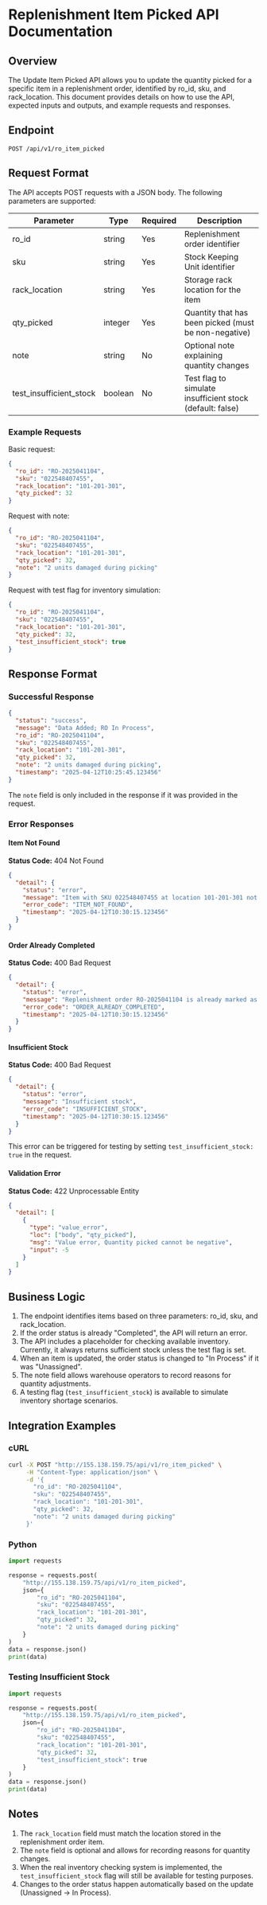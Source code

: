 # Replenishment Item Picked API Documentation

## Overview

The Update Item Picked API allows you to update the quantity picked for a specific item in a replenishment order, identified by ro_id, sku, and rack_location. This document provides details on how to use the API, expected inputs and outputs, and example requests and responses.

## Endpoint

```
POST /api/v1/ro_item_picked
```

## Request Format

The API accepts POST requests with a JSON body. The following parameters are supported:

| Parameter              | Type    | Required | Description |
|------------------------|---------|----------|-------------|
| ro_id                  | string  | Yes      | Replenishment order identifier |
| sku                    | string  | Yes      | Stock Keeping Unit identifier |
| rack_location          | string  | Yes      | Storage rack location for the item |
| qty_picked             | integer | Yes      | Quantity that has been picked (must be non-negative) |
| note                   | string  | No       | Optional note explaining quantity changes |
| test_insufficient_stock| boolean | No       | Test flag to simulate insufficient stock (default: false) |

### Example Requests

Basic request:
```json
{
  "ro_id": "RO-2025041104",
  "sku": "022548407455",
  "rack_location": "101-201-301",
  "qty_picked": 32
}
```

Request with note:
```json
{
  "ro_id": "RO-2025041104",
  "sku": "022548407455",
  "rack_location": "101-201-301",
  "qty_picked": 32,
  "note": "2 units damaged during picking"
}
```

Request with test flag for inventory simulation:
```json
{
  "ro_id": "RO-2025041104",
  "sku": "022548407455",
  "rack_location": "101-201-301",
  "qty_picked": 32,
  "test_insufficient_stock": true
}
```

## Response Format

### Successful Response

```json
{
  "status": "success",
  "message": "Data Added; RO In Process",
  "ro_id": "RO-2025041104",
  "sku": "022548407455",
  "rack_location": "101-201-301",
  "qty_picked": 32,
  "note": "2 units damaged during picking",
  "timestamp": "2025-04-12T10:25:45.123456"
}
```

The `note` field is only included in the response if it was provided in the request.

### Error Responses

#### Item Not Found

**Status Code:** 404 Not Found

```json
{
  "detail": {
    "status": "error",
    "message": "Item with SKU 022548407455 at location 101-201-301 not found in replenishment order RO-2025041104",
    "error_code": "ITEM_NOT_FOUND",
    "timestamp": "2025-04-12T10:30:15.123456"
  }
}
```

#### Order Already Completed

**Status Code:** 400 Bad Request

```json
{
  "detail": {
    "status": "error",
    "message": "Replenishment order RO-2025041104 is already marked as Completed",
    "error_code": "ORDER_ALREADY_COMPLETED",
    "timestamp": "2025-04-12T10:30:15.123456"
  }
}
```

#### Insufficient Stock

**Status Code:** 400 Bad Request

```json
{
  "detail": {
    "status": "error",
    "message": "Insufficient stock",
    "error_code": "INSUFFICIENT_STOCK",
    "timestamp": "2025-04-12T10:30:15.123456"
  }
}
```

This error can be triggered for testing by setting `test_insufficient_stock: true` in the request.

#### Validation Error

**Status Code:** 422 Unprocessable Entity

```json
{
  "detail": [
    {
      "type": "value_error",
      "loc": ["body", "qty_picked"],
      "msg": "Value error, Quantity picked cannot be negative",
      "input": -5
    }
  ]
}
```

## Business Logic

1. The endpoint identifies items based on three parameters: ro_id, sku, and rack_location.
2. If the order status is already "Completed", the API will return an error.
3. The API includes a placeholder for checking available inventory. Currently, it always returns sufficient stock unless the test flag is set.
4. When an item is updated, the order status is changed to "In Process" if it was "Unassigned".
5. The note field allows warehouse operators to record reasons for quantity adjustments.
6. A testing flag (`test_insufficient_stock`) is available to simulate inventory shortage scenarios.

## Integration Examples

### cURL

```bash
curl -X POST "http://155.138.159.75/api/v1/ro_item_picked" \
     -H "Content-Type: application/json" \
     -d '{
       "ro_id": "RO-2025041104",
       "sku": "022548407455",
       "rack_location": "101-201-301",
       "qty_picked": 32,
       "note": "2 units damaged during picking"
     }'
```

### Python

```python
import requests

response = requests.post(
    "http://155.138.159.75/api/v1/ro_item_picked",
    json={
        "ro_id": "RO-2025041104",
        "sku": "022548407455",
        "rack_location": "101-201-301",
        "qty_picked": 32,
        "note": "2 units damaged during picking"
    }
)
data = response.json()
print(data)
```

### Testing Insufficient Stock

```python
import requests

response = requests.post(
    "http://155.138.159.75/api/v1/ro_item_picked",
    json={
        "ro_id": "RO-2025041104",
        "sku": "022548407455",
        "rack_location": "101-201-301",
        "qty_picked": 32,
        "test_insufficient_stock": true
    }
)
data = response.json()
print(data)
```

## Notes

1. The `rack_location` field must match the location stored in the replenishment order item.
2. The `note` field is optional and allows for recording reasons for quantity changes.
3. When the real inventory checking system is implemented, the `test_insufficient_stock` flag will still be available for testing purposes.
4. Changes to the order status happen automatically based on the update (Unassigned → In Process).
